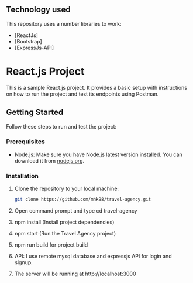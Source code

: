 ## Technology used

This repository uses a number libraries to work:

- [ReactJs]
- [Bootstrap]
- [ExpressJs-API]

# React.js Project

This is a sample React.js project. It provides a basic setup with instructions on how to run the project and test its endpoints using Postman.

## Getting Started

Follow these steps to run and test the project:

### Prerequisites

- Node.js: Make sure you have Node.js latest version installed. You can download it from [nodejs.org](https://nodejs.org/).

### Installation

1. Clone the repository to your local machine:

   ```bash
   git clone https://github.com/mhk98/travel-agency.git

   ```

2. Open command prompt and type cd travel-agency
3. npm install (Install project dependencies)
4. npm start (Run the Travel Agency project)
5. npm run build for project build
5. API: I use remote mysql database and expressjs API for login and signup.
6. The server will be running at http://localhost:3000
